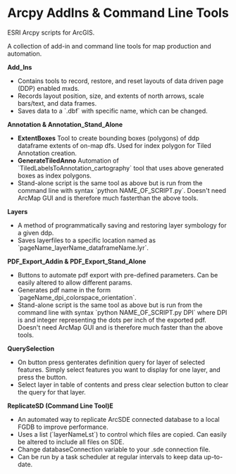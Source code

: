 # Arcpy AddIns & Command Line Tools
ESRI Arcpy scripts for ArcGIS.

A collection of add-in and command line tools for map production and automation.

<strong>Add_Ins</strong>
  <ul>
    <li>Contains tools to record, restore, and reset layouts of data driven page (DDP) enabled mxds.
    <li>Records layout position, size, and extents of north arrows, scale bars/text, and data frames.
    <li>Saves data to a `.dbf` with specific name, which can be changed.
  </ul>

<strong>Annotation & Annotation_Stand_Alone</strong>
  <ul>
    <li><strong>ExtentBoxes</strong> Tool to create bounding boxes (polygons) of ddp dataframe extents of on-map dfs. Used for index polygon for Tiled Annotation creation.
    <li><strong>GenerateTiledAnno</strong> Automation of `TiledLabelsToAnnotation_cartography` tool that uses above generated boxes as index polygons.
    <li>Stand-alone script is the same tool as above but is run from the command line with syntax `python NAME_OF_SCRIPT.py`. Doesn't need ArcMap GUI and is therefore much fasterthan the above tools. 
  </ul>
  
<strong>Layers</strong>
  <ul>
    <li>A method of programmatically saving and restoring layer symbology for a given ddp.
    <li>Saves layerfiles to a specific location named as `pageName_layerName_dataframeName.lyr`.
  </ul>
  
<strong>PDF_Export_Addin & PDF_Export_Stand_Alone</strong>
  <ul>
    <li>Buttons to automate pdf export with pre-defined parameters. Can be easily altered to allow different params.
    <li>Generates pdf name in the form `pageName_dpi_colorspace_orientation`.
    <li>Stand-alone script is the same tool as above but is run from the command line with syntax `python NAME_OF_SCRIPT.py DPI` where DPI is and integer representing the dots per inch of the exported pdf. Doesn't need ArcMap GUI and is therefore much faster than the above tools. 
  </ul>
  
<strong>QuerySelection</strong>
  <ul>
    <li>On button press genterates definition query for layer of selected features. Simply select features you want to display for one layer, and press the button.
    <li>Select layer in table of contents and press clear selection button to clear the query for that layer.
  </ul>
  
<strong>ReplicateSD (Command Line Tool)E</strong>
  <ul>
    <li>An automated way to replicate ArcSDE connected database to a local FGDB to improve performance.
    <li>Uses a list (`layerNameLst`) to control which files are copied. Can easily be altered to include all files on SDE. 
    <li>Change databaseConnection variable to your .sde connection file.
    <li>Can be run by a task scheduler at regular intervals to keep data up-to-date.
  </ul>
